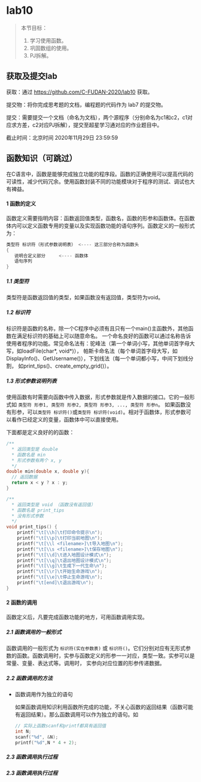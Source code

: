# lab10

>本节目标：
>
>1. 学习使用函数。
>2. 巩固数组的使用。
>3. PJ拆解。

获取及提交lab
-------
获取：通过 https://github.com/C-FUDAN-2020/lab10 获取。

提交物：将你完成思考题的文档，编程题的代码作为 lab7 的提交物。

提交：需要提交一个文档（命名为文档），两个源程序（分别命名为c1和c2，c1对应求方差，c2对应PJ拆解），提交至超星学习通对应的作业题目中。

截止时间：北京时间 2020年11月29日 23:59:59

## 函数知识（可跳过）

在C语言中，函数是能够完成独立功能的程序段。函数的正确使用可以提高代码的可读性，减少代码冗余。使用函数封装不同的功能模块对于程序的测试、调试也大有裨益。

#### 1 函数的定义

函数定义需要指明内容：函数返回值类型，函数名，函数的形参和函数体。在函数体内可以定义函数专用的变量以及实现函数功能的语句序列。函数定义的一般形式为：

```c
类型符 标识符（形式参数说明表） <---- 这三部分合称为函数头
{
   说明合定义部分     <---- 函数体
   语句序列
}

```
##### 1.1 类型符

类型符是函数返回值的类型，如果函数没有返回值，类型符为void。

##### 1.2 标识符

标识符是函数的名称，除一个C程序中必须有且只有一个main()主函数外，其他函数在满足标识符的基础上可以随意命名。
一个命名良好的函数可以通过名称告诉使用者程序的功能。常见命名法有：驼峰法（第一个单词小写，其他单词首字母大写，如loadFile(char*, void*)），
帕斯卡命名法（每个单词首字母大写，如DisplayInfo()、GetUsername()），下划线法（每一个单词都小写，中间下划线分割，
如print_tips()、create_empty_grid()）。

##### 1.3 形式参数说明列表

使用函数有时需要向函数中传入数据，形式参数就是传入数据的接口。它的一般形式如 `类型符 形参1, 类型符 形参2, 类型符 形参3, ..., 类型符 形参n`。
如果函数没有形参，可以`类型符 标识符()`或`类型符 标识符(void)`。相对于函数体，形式参数可以看作已经定义的变量，函数体中可以直接使用。

下面都是定义良好的的函数：
```c
/**
  * 返回类型是 double
  * 函数名是 min
  * 形式参数有两个 x, y
  */
double min(double x, double y){
  // 返回数据
  return x < y ? x : y;
}

/**
  * 返回类型是 void （函数没有返回值）
  * 函数名是 print_tips
  * 没有形式参数
  */
void print_tips() {
    printf("\t[\\h]\t打印命令提示\n");
    printf("\t[\\p]\t打印当前地图\n");
    printf("\t[\\l <filename>]\t导入地图\n");
    printf("\t[\\s <filename>]\t保存地图\n");
    printf("\t[\\d]\t进入地图设计模式\n");
    printf("\t[\\q]\t退出地图设计模式\n");
    printf("\t[\\g]\t生成下一代生命\n");
    printf("\t[\\r]\t开始生命游戏\n");
    printf("\t[\\e]\t停止生命游戏\n");
    printf("\t[end]\t退出游戏\n");
}
```

#### 2 函数的调用

函数定义后，凡要完成函数功能的地方，可用函数调用实现。

##### 2.1 函数调用的一般形式

函数调用的一般形式为 `标识符(实在参数表)` 或 `标识符()`。它们分别对应有无形式参数的函数。函数调用时，实参与函数定义的形参一一对应，类型一致。实参可以是常量、变量、表达式等。调用时，
实参向对应位置的形参传递数据。
  
##### 2.2 函数调用的方法

- 函数调用作为独立的语句

  如果函数调用知识利用函数所完成的功能，不关心函数的返回结果（函数可能有返回结果）。那么函数调用可以作为独立的语句。如
  ```c
  // 实际上函数scanf和printf都具有返回值
  int N;
  scanf("%d", &N);
  printf("%d",N * 4 + 2);
  ```

##### 2.3 函数调用执行过程

##### 2.3 函数调用执行过程
